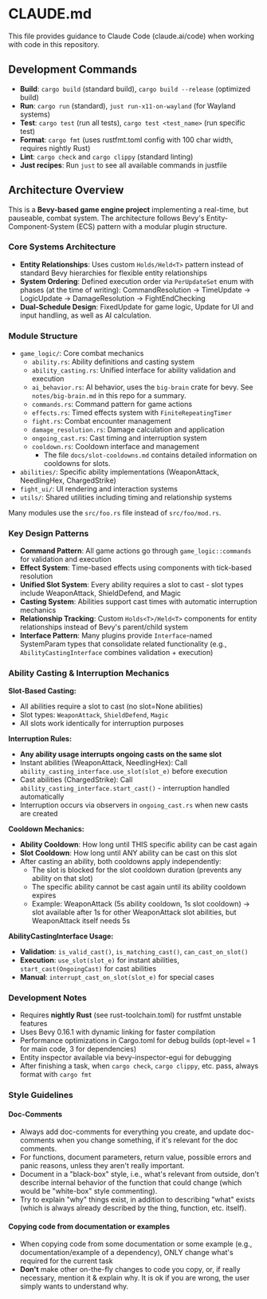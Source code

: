 # CLAUDE.md

This file provides guidance to Claude Code (claude.ai/code) when working with code in this repository.

## Development Commands

- **Build**: `cargo build` (standard build), `cargo build --release` (optimized build)
- **Run**: `cargo run` (standard), `just run-x11-on-wayland` (for Wayland systems)
- **Test**: `cargo test` (run all tests), `cargo test <test_name>` (run specific test)
- **Format**: `cargo fmt` (uses rustfmt.toml config with 100 char width, requires nightly Rust)
- **Lint**: `cargo check` and `cargo clippy` (standard linting)
- **Just recipes**: Run `just` to see all available commands in justfile

## Architecture Overview

This is a **Bevy-based game engine project** implementing a real-time, but pauseable, combat system.
The architecture follows Bevy's Entity-Component-System (ECS) pattern with a modular plugin structure.

### Core Systems Architecture

- **Entity Relationships**: Uses custom `Holds/Held<T>` pattern instead of standard Bevy hierarchies for flexible entity relationships
- **System Ordering**: Defined execution order via `PerUpdateSet` enum with phases (at the time of writing): CommandResolution → TimeUpdate → LogicUpdate → DamageResolution → FightEndChecking
- **Dual-Schedule Design**: FixedUpdate for game logic, Update for UI and input handling, as well as AI calculation.

### Module Structure

- `game_logic/`: Core combat mechanics
  - `ability.rs`: Ability definitions and casting system
  - `ability_casting.rs`: Unified interface for ability validation and execution
  - `ai_behavior.rs`: AI behavior, uses the `big-brain` crate for bevy. See `notes/big-brain.md` in this repo for a summary.
  - `commands.rs`: Command pattern for game actions
  - `effects.rs`: Timed effects system with `FiniteRepeatingTimer`
  - `fight.rs`: Combat encounter management
  - `damage_resolution.rs`: Damage calculation and application
  - `ongoing_cast.rs`: Cast timing and interruption system
  - `cooldown.rs`: Cooldown interface and management
    - The file `docs/slot-cooldowns.md` contains detailed information on cooldowns for slots.
- `abilities/`: Specific ability implementations (WeaponAttack, NeedlingHex, ChargedStrike)
- `fight_ui/`: UI rendering and interaction systems
- `utils/`: Shared utilities including timing and relationship systems

Many modules use the `src/foo.rs` file instead of `src/foo/mod.rs`.

### Key Design Patterns

- **Command Pattern**: All game actions go through `game_logic::commands` for validation and execution
- **Effect System**: Time-based effects using components with tick-based resolution
- **Unified Slot System**: Every ability requires a slot to cast - slot types include WeaponAttack, ShieldDefend, and Magic
- **Casting System**: Abilities support cast times with automatic interruption mechanics
- **Relationship Tracking**: Custom `Holds<T>/Held<T>` components for entity relationships instead of Bevy's parent/child system
- **Interface Pattern**: Many plugins provide `Interface`-named SystemParam types that consolidate related functionality (e.g., `AbilityCastingInterface` combines validation + execution)

### Ability Casting & Interruption Mechanics

**Slot-Based Casting:**

- All abilities require a slot to cast (no slot=None abilities)
- Slot types: `WeaponAttack`, `ShieldDefend`, `Magic`
- All slots work identically for interruption purposes

**Interruption Rules:**

- **Any ability usage interrupts ongoing casts on the same slot**
- Instant abilities (WeaponAttack, NeedlingHex): Call `ability_casting_interface.use_slot(slot_e)` before execution
- Cast abilities (ChargedStrike): Call `ability_casting_interface.start_cast()` - interruption handled automatically
- Interruption occurs via observers in `ongoing_cast.rs` when new casts are created

**Cooldown Mechanics:**

- **Ability Cooldown**: How long until THIS specific ability can be cast again
- **Slot Cooldown**: How long until ANY ability can be cast on this slot
- After casting an ability, both cooldowns apply independently:
  - The slot is blocked for the slot cooldown duration (prevents any ability on that slot)
  - The specific ability cannot be cast again until its ability cooldown expires
  - Example: WeaponAttack (5s ability cooldown, 1s slot cooldown) → slot available after 1s for other WeaponAttack slot abilities, but WeaponAttack itself needs 5s

**AbilityCastingInterface Usage:**

- **Validation**: `is_valid_cast()`, `is_matching_cast()`, `can_cast_on_slot()`
- **Execution**: `use_slot(slot_e)` for instant abilities, `start_cast(OngoingCast)` for cast abilities
- **Manual**: `interrupt_cast_on_slot(slot_e)` for special cases

### Development Notes

- Requires **nightly Rust** (see rust-toolchain.toml) for rustfmt unstable features
- Uses Bevy 0.16.1 with dynamic linking for faster compilation
- Performance optimizations in Cargo.toml for debug builds (opt-level = 1 for main code, 3 for dependencies)
- Entity inspector available via bevy-inspector-egui for debugging
- After finishing a task, when `cargo check`, `cargo clippy`, etc. pass, always format with `cargo fmt`

### Style Guidelines

#### Doc-Comments

- Always add doc-comments for everything you create, and update doc-comments when you change something, if it's relevant for the doc comments.
- For functions, document parameters, return value, possible errors and panic reasons, unless they aren't really important.
- Document in a "black-box" style, i.e., what's relevant from outside, don't describe internal behavior of the function that could change (which would be "white-box" style commenting).
- Try to explain "why" things exist, in addition to describing "what" exists (which is always already described by the thing, function, etc. itself).

#### Copying code from documentation or examples

- When copying code from some documentation or some example (e.g., documentation/example of a dependency), ONLY change what's required for the current task
- **Don't** make other on-the-fly changes to code you copy, or, if really necessary, mention it & explain why. It is ok if you are wrong, the user simply wants to understand why.
